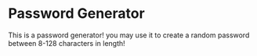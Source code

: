 # Password Generator

This is a password generator! you may use it to create a random password between 8-128 characters in length!
